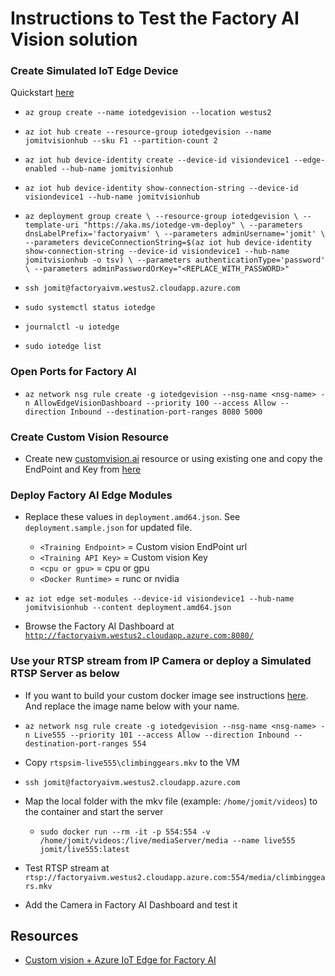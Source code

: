 # Instructions to Test the Factory AI Vision solution
### Create Simulated IoT Edge Device

Quickstart [here](https://docs.microsoft.com/en-us/azure/iot-edge/quickstart-linux)

- `az group create --name iotedgevision --location westus2`

- `az iot hub create --resource-group iotedgevision --name jomitvisionhub --sku F1 --partition-count 2`

- `az iot hub device-identity create --device-id visiondevice1 --edge-enabled --hub-name jomitvisionhub`

- `az iot hub device-identity show-connection-string --device-id visiondevice1 --hub-name jomitvisionhub`

- `az deployment group create \
--resource-group iotedgevision \
--template-uri "https://aka.ms/iotedge-vm-deploy" \
--parameters dnsLabelPrefix='factoryaivm' \
--parameters adminUsername='jomit' \
--parameters deviceConnectionString=$(az iot hub device-identity show-connection-string --device-id visiondevice1 --hub-name jomitvisionhub -o tsv) \
--parameters authenticationType='password' \
--parameters adminPasswordOrKey="<REPLACE_WITH_PASSWORD>"`


- `ssh jomit@factoryaivm.westus2.cloudapp.azure.com`

- `sudo systemctl status iotedge`

- `journalctl -u iotedge`

- `sudo iotedge list`

### Open Ports for Factory AI

- `az network nsg rule create -g iotedgevision --nsg-name <nsg-name> -n AllowEdgeVisionDashboard --priority 100 --access Allow --direction Inbound --destination-port-ranges 8080 5000`


### Create Custom Vision Resource

- Create new [customvision.ai](https://www.customvision.ai/) resource or using existing one and copy the EndPoint and Key from [here](https://www.customvision.ai/projects#/settings)

### Deploy Factory AI Edge Modules

- Replace these values in `deployment.amd64.json`. See `deployment.sample.json` for updated file.
    - `<Training Endpoint>` = Custom vision EndPoint url
    - `<Training API Key>` = Custom vision Key
    - `<cpu or gpu>` = cpu or gpu
    - `<Docker Runtime>` = runc or nvidia

- `az iot edge set-modules --device-id visiondevice1 --hub-name jomitvisionhub --content deployment.amd64.json`

- Browse the Factory AI Dashboard at [`http://factoryaivm.westus2.cloudapp.azure.com:8080/`](http://factoryaivm.westus2.cloudapp.azure.com:8080/)


### Use your RTSP stream from IP Camera or deploy a Simulated RTSP Server as below

- If you want to build your custom docker image see instructions [here](rtspsim-live555/readme.md). And replace the image name below with your name.

- `az network nsg rule create -g iotedgevision --nsg-name <nsg-name> -n Live555 --priority 101 --access Allow --direction Inbound --destination-port-ranges 554`

- Copy `rtspsim-live555\climbinggears.mkv` to the VM

- `ssh jomit@factoryaivm.westus2.cloudapp.azure.com`

- Map the local folder with the mkv file (example: `/home/jomit/videos`) to the container and start the server

    - `sudo docker run --rm -it -p 554:554 -v /home/jomit/videos:/live/mediaServer/media --name live555 jomit/live555:latest`

- Test RTSP stream at `rtsp://factoryaivm.westus2.cloudapp.azure.com:554/media/climbinggears.mkv`

- Add the Camera in Factory AI Dashboard and test it

## Resources

- [Custom vision + Azure IoT Edge for Factory AI](https://github.com/Azure-Samples/azure-intelligent-edge-patterns/tree/master/factory-ai-vision#custom-vision--azure-iot-edge-for-factory-ai)